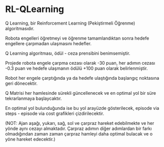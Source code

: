 # RL-QLearning
Q Learning, bir Reinforcement Learning (Pekiştirmeli Öğrenme) algoritmasıdır.

Robota engelleri öğretmeyi ve öğrenme tamamlandıktan sonra hedefe engellere çarpmadan ulaşmasını hedefler.

Q Learning algoritması, ödül - ceza prensibini benimsemiştir.

Projede robota engele çarpma cezası olarak -30 puan, her adımın cezası -0.3 puan ve hedefe ulaşmanın ödülü +100 puan olarak belirlenmiştir.

Robot her engele çarptığında ya da hedefe ulaştığında başlangıç noktasına geri dönecektir.

Q Matrisi her hamlesinde sürekli güncellenecek ve en optimal yol bir süre tekrarlanmaya başlaycaktır.

En optimal yol bulunduğunda ise bu yol arayüzde gösterilecek, episode via steps - episode via cost grafikleri çizdirilecektir.



(NOT: Ajan aşağı, yukarı, sağ, sol ve çarpraz hareket edebilmekte ve her yönde aynı cezayı almaktadır. Çarpraz adımın diğer adımlardan bir farkı olmadığından zaman zaman çarpraz hamleyi daha optimal bulacak ve o yöne hareket edecektir.)
